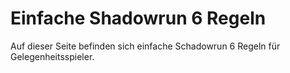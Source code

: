# Einfache Shadowrun 6 Regeln

Auf dieser Seite befinden sich einfache Schadowrun 6 Regeln für Gelegenheitsspieler.